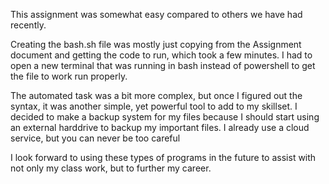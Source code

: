 This assignment was somewhat easy compared to others we have had recently.

Creating the bash.sh file was mostly just copying from the Assignment document and getting the code to run, which took a few minutes. 
I had to open a new terminal that was running in bash instead of powershell to get the file to work run properly.

The automated task was a bit more complex, but once I figured out the syntax, it was another simple, yet powerful tool to add to my skillset.
I decided to make a backup system for my files because I should start using an external harddrive to backup my important files. I already use a cloud service, but you can never be too careful

I look forward to using these types of programs in the future to assist with not only my class work, but to further my career.